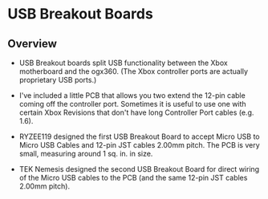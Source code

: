 # USB Breakout Boards

## Overview

* USB Breakout boards split USB functionality between the Xbox motherboard and the ogx360.  (The Xbox controller ports are actually proprietary USB ports.)

* I've included a little PCB that allows you two extend the 12-pin cable coming off the controller port.  Sometimes it is useful to use one with certain Xbox Revisions that don't have long Controller Port cables (e.g. 1.6).

* RYZEE119 designed the first USB Breakout Board to accept Micro USB to Micro USB Cables and 12-pin JST cables 2.00mm pitch.  The PCB is very small, measuring around 1 sq. in. in size.

* TEK Nemesis designed the second USB Breakout Board for direct wiring of the Micro USB cables to the PCB (and the same 12-pin JST cables 2.00mm pitch).
